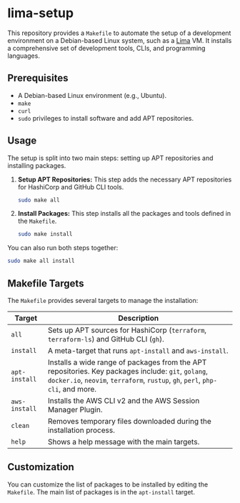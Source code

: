 # lima-setup

This repository provides a `Makefile` to automate the setup of a development environment on a Debian-based Linux system, such as a [Lima](https://github.com/lima-vm/lima) VM. It installs a comprehensive set of development tools, CLIs, and programming languages.

## Prerequisites

- A Debian-based Linux environment (e.g., Ubuntu).
- `make`
- `curl`
- `sudo` privileges to install software and add APT repositories.

## Usage

The setup is split into two main steps: setting up APT repositories and installing packages.

1.  **Setup APT Repositories:**
    This step adds the necessary APT repositories for HashiCorp and GitHub CLI tools.

    ```bash
    sudo make all
    ```

2.  **Install Packages:**
    This step installs all the packages and tools defined in the `Makefile`.

    ```bash
    sudo make install
    ```

You can also run both steps together:

```bash
sudo make all install
```

## Makefile Targets

The `Makefile` provides several targets to manage the installation:

| Target        | Description                                                                                                                                                                 |
|---------------|-----------------------------------------------------------------------------------------------------------------------------------------------------------------------------|
| `all`         | Sets up APT sources for HashiCorp (`terraform`, `terraform-ls`) and GitHub CLI (`gh`).                                                                                        |
| `install`     | A meta-target that runs `apt-install` and `aws-install`.                                                                                                                    |
| `apt-install` | Installs a wide range of packages from the APT repositories. Key packages include: `git`, `golang`, `docker.io`, `neovim`, `terraform`, `rustup`, `gh`, `perl`, `php-cli`, and more. |
| `aws-install` | Installs the AWS CLI v2 and the AWS Session Manager Plugin.                                                                                                                 |
| `clean`       | Removes temporary files downloaded during the installation process.                                                                                                         |
| `help`        | Shows a help message with the main targets.                                                                                                                                 |

## Customization

You can customize the list of packages to be installed by editing the `Makefile`. The main list of packages is in the `apt-install` target.
